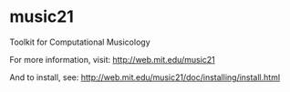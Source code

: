music21
=======

Toolkit for Computational Musicology

For more information, visit:
http://web.mit.edu/music21

And to install, see:
http://web.mit.edu/music21/doc/installing/install.html